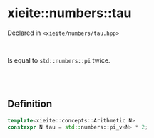 # xieite::numbers::tau
Declared in `<xieite/numbers/tau.hpp>`

<br/>

Is equal to `std::numbers::pi` twice.

<br/><br/>

## Definition
```cpp
template<xieite::concepts::Arithmetic N>
constexpr N tau = std::numbers::pi_v<N> * 2;
```
